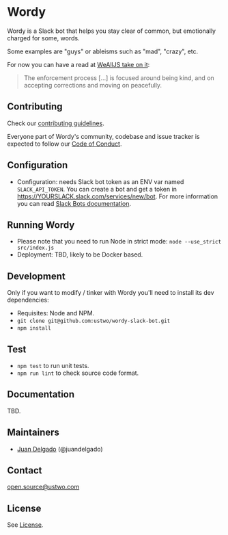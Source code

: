 # Wordy

Wordy is a Slack bot that helps you stay clear of common, but emotionally charged for some, words.

Some examples are "guys" or ableisms such as "mad", "crazy", etc.

For now you can have a read at [WeAllJS take on it](http://wealljs.org/rfc-slackbot-language-shorthands):

> The enforcement process [...] is focused around being kind, and on accepting corrections and moving on peacefully.

## Contributing

Check our [contributing guidelines](./CONTRIBUTING.md).

Everyone part of Wordy's community, codebase and issue tracker is expected to follow our [Code of Conduct](./CODE_OF_CONDUCT.md).

## Configuration

* Configuration: needs Slack bot token as an ENV var named `SLACK_API_TOKEN`. You can create a bot and get a token in https://YOURSLACK.slack.com/services/new/bot. For more information you can read [Slack Bots documentation](https://api.slack.com/bot-users). 

## Running Wordy
* Please note that you need to run Node in strict mode: `node --use_strict src/index.js`
* Deployment: TBD, likely to be Docker based.

## Development

Only if you want to modify / tinker with Wordy you'll need to install its dev dependencies:

 * Requisites: Node and NPM.
 * `git clone git@github.com:ustwo/wordy-slack-bot.git`
 * `npm install`

## Test

 * `npm test` to run unit tests.
 * `npm run lint` to check source code format.

## Documentation

TBD.

## Maintainers

* [Juan Delgado](mailto:juan@ustwo.com) (@juandelgado)

## Contact

[open.source@ustwo.com](mailto:open.source@ustwo.com)

## License

See [License](./LICENSE).
